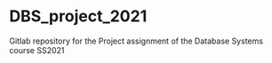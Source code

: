 # DBS_project_2021

Gitlab repository for the Project assignment of the Database Systems course SS2021